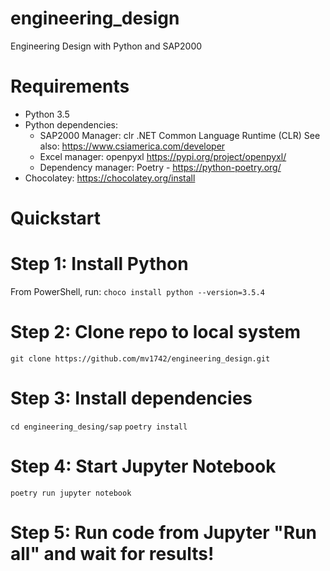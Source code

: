 # engineering_design

Engineering Design with Python and SAP2000

# Requirements
- Python 3.5
- Python dependencies:
  - SAP2000 Manager: clr
.NET Common Language Runtime (CLR) 
See also: https://www.csiamerica.com/developer 
  - Excel manager: openpyxl https://pypi.org/project/openpyxl/ 
  - Dependency manager: Poetry - https://python-poetry.org/ 
- Chocolatey: https://chocolatey.org/install 

# Quickstart

# Step 1: Install Python
From PowerShell, run:
`choco install python --version=3.5.4`

# Step 2: Clone repo to local system
`git clone https://github.com/mv1742/engineering_design.git`

# Step 3: Install dependencies
`cd engineering_desing/sap`
`poetry install`


# Step 4: Start Jupyter Notebook
`poetry run jupyter notebook`

# Step 5: Run code from Jupyter "Run all" and wait for results!

